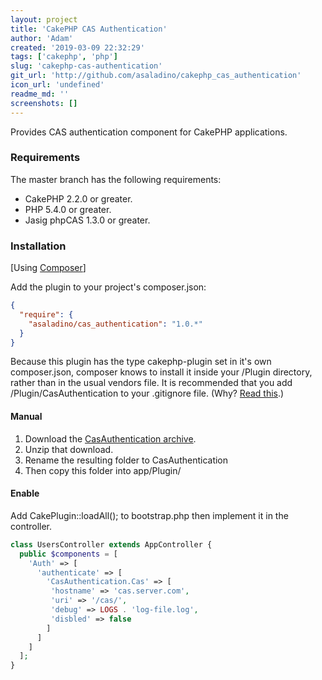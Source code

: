 ```yaml
---
layout: project
title: 'CakePHP CAS Authentication'
author: 'Adam'
created: '2019-03-09 22:32:29'
tags: ['cakephp', 'php']
slug: 'cakephp-cas-authentication'
git_url: 'http://github.com/asaladino/cakephp_cas_authentication'
icon_url: 'undefined'
readme_md: ''
screenshots: []
---
```


Provides CAS authentication component for CakePHP applications.

### Requirements

The master branch has the following requirements:

- CakePHP 2.2.0 or greater.
- PHP 5.4.0 or greater.
- Jasig phpCAS 1.3.0 or greater.

### Installation

[Using [Composer](http://getcomposer.org/)]

Add the plugin to your project's composer.json:

```json
{
  "require": {
    "asaladino/cas_authentication": "1.0.*"
  }
}
```

Because this plugin has the type cakephp-plugin set in it's own composer.json, composer knows to install it inside your /Plugin directory, rather than in the usual vendors file. It is recommended that you add /Plugin/CasAuthentication to your .gitignore file. (Why? [Read this](http://getcomposer.org/doc/faqs/should-i-commit-the-dependencies-in-my-vendor-directory.md).)

#### Manual

1. Download the [CasAuthentication archive](http://github.com/asaladino/cakephp_cas_authentication/zipball/master).
2. Unzip that download.
3. Rename the resulting folder to CasAuthentication
4. Then copy this folder into app/Plugin/

#### Enable

Add CakePlugin::loadAll(); to bootstrap.php then implement it in the controller.

```php
class UsersController extends AppController {
  public $components = [
    'Auth' => [
      'authenticate' => [
        'CasAuthentication.Cas' => [
         'hostname' => 'cas.server.com',
         'uri' => '/cas/',
         'debug' => LOGS . 'log-file.log',
         'disbled' => false
        ]
      ]
    ]
  ];
}
```
